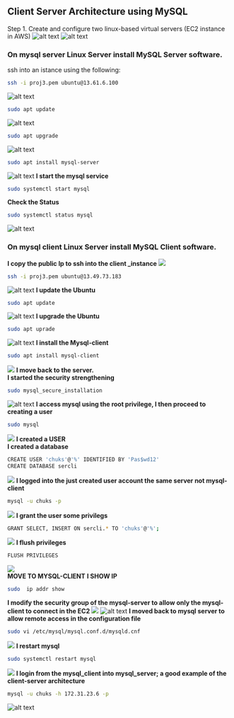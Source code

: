  ## Client Server Architecture using MySQL
 
Step 1. Create and configure two linux-based virtual servers (EC2 instance in AWS)
![alt text](<launch instance.png>)
![alt text](2_ins_selectewd.png)

### On mysql server Linux Server install MySQL Server software.
ssh into an istance using the following:
``` sh
ssh -i proj3.pem ubuntu@13.61.6.100
```
![alt text](server_ssh.png)
``` sh
sudo apt update
```
![alt text](s_update.png)
``` sh
sudo apt upgrade
```
![alt text](s_upgrade.png)
``` sh
sudo apt install mysql-server
```
![alt text](install_mysql_server.png)
**I start the mysql service**
``` sh
sudo systemctl start mysql
```
**Check the Status**
``` sh
sudo systemctl status mysql
```
![alt text](server_status.png)
### On mysql client Linux Server install MySQL Client software.
**I copy the public Ip to ssh into the client _instance**
![](assets/2024-12-21-17-51-19.png)
``` sh
ssh -i proj3.pem ubuntu@13.49.73.183
```
![alt text](c_ssh.png)
**I update the Ubuntu**
``` sh
sudo apt update
```
![alt text](c_update.png)
**I upgrade the Ubuntu**
``` sh
sudo apt uprade
```
![alt text](c_upgrade.png)
**I install the Mysql-client**
``` sh
sudo apt install mysql-client
```
![](install_mysql_client.png)
**I move back to the server.**  
**I started the security strengthening**
``` sh
sudo mysql_secure_installation
```
![alt text](s_secure_install.png)
**I access mysql using the root privilege, I then proceed to creating a user**
``` sh
sudo mysql 
```
![](s_mysql_sudo_login.png)
**I created a USER**     
**I created a database**
``` sh
CREATE USER 'chuks'@'%' IDENTIFIED BY 'Pas$wd12'
CREATE DATABASE sercli
```
![](assets/2024-12-21-18-15-01.png)
**I logged into the just created user account the same server not mysql-client**
``` sh
mysql -u chuks -p
```
![](assets/2024-12-21-18-16-49.png)
**I grant the user some privilegs**
``` sh
GRANT SELECT, INSERT ON sercli.* TO 'chuks'@'%';
```
![](assets/2024-12-21-18-20-51.png)
**I flush privileges**
``` sh
FLUSH PRIVILEGES
```
![](assets/2024-12-21-18-36-53.png)  
**MOVE TO MYSQL-CLIENT**
**I SHOW IP**
```sh
sudo  ip addr show
```
**I modify the security group of the mysql-server to allow only the mysql-client to connect in the EC2**
![](assets/2024-12-21-18-46-59.png)
![alt text](sg.png)
**I moved back to mysql server to allow remote access in the configuration file**
``` sh
sudo vi /etc/mysql/mysql.conf.d/mysqld.cnf
```
![](ALLOW_REMOTE_CONF.png)
**I restart mysql**
``` sh
sudo systemctl restart mysql
```
![](assets/2024-12-21-18-54-31.png)
**I login from the mysql_client into mysql_server; a good example of the client-server architecture**
``` sh
mysql -u chuks -h 172.31.23.6 -p
```
![alt text](remote_login.png)